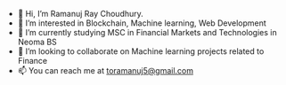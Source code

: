 - 👋 Hi, I’m Ramanuj Ray Choudhury.
- 👀 I’m interested in Blockchain, Machine learning, Web Development
- 🌱 I’m currently studying MSC in Financial Markets and Technologies in Neoma BS
- 💞️ I’m looking to collaborate on Machine learning projects related to Finance
- 📫 You can reach me at toramanuj5@gmail.com

<!---
ramanuj-neoma/ramanuj-neoma is a ✨ special ✨ repository because its `README.md` (this file) appears on your GitHub profile.
You can click the Preview link to take a look at your changes.
--->
